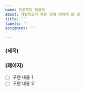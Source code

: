 ```yaml
---
name: 프로젝트 템플릿
about: 개발하고자 하는 것에 대하여 쓸 것
title: ''
labels: ''
assignees: ''

---
```


### (제목)

### (페이지)

- [ ] 구현 내용 1
- [ ] 구현 내용 2
